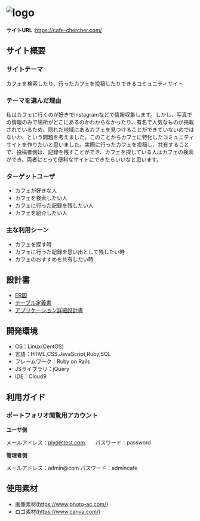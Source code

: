 # ![logo](https://user-images.githubusercontent.com/109025282/197979880-b7c6480b-0905-4416-8591-50927bd67a03.jpg)
**サイトURL** :https://cafe-chercher.com/
## サイト概要

### サイトテーマ
カフェを検索したり、行ったカフェを投稿したりできるコミュニティサイト

### テーマを選んだ理由
私はカフェに行くのが好きでInstagramなどで情報収集します。しかし、写真での情報のみで場所がどこにあるのかわからなかったり、有名で人気なものが掲載されているため、隠れた地域にあるカフェを見つけることができていないのではないか、という問題を考えました。このことからカフェに特化したコミュニティサイトを作りたいと思いました。実際に行ったカフェを投稿し、共有することで、投稿者側は、記録を残すことができ、カフェを探している人はカフェの検索ができ、両者にとって便利なサイトにできたらいいなと思います。

### ターゲットユーザ
* カフェが好きな人
* カフェを検索したい人
* カフェに行った記録を残したい人
* カフェを紹介したい人

### 主な利用シーン
* カフェを探す時
* カフェに行った記録を思い出として残したい時
* カフェのおすすめを共有したい時

## 設計書
* [ER図](https://drive.google.com/file/d/1U2vlaYbV8dtzulOycnGsGRrndW_whxO9/view?usp=sharing)
* [テーブル定義書](https://docs.google.com/spreadsheets/d/1R3xe3A543_Rpeak_VXyhdeI4lgGNi4HfnocK_EDj3CE/edit?usp=sharing)
* [アプリケーション詳細設計書](https://docs.google.com/spreadsheets/d/1IFdPa-UBBcJGjiCecskdx5WjhmO5lgkrAQzVsqEEBmg/edit?usp=sharing)

## 開発環境
- OS：Linux(CentOS)
- 言語：HTML,CSS,JavaScript,Ruby,SQL
- フレームワーク：Ruby on Rails
- JSライブラリ：jQuery
- IDE：Cloud9

## 利用ガイド
### ポートフォリオ閲覧用アカウント

**ユーザ側**

メールアドレス：piyo@test.com　　パスワード：password

**管理者側**

メールアドレス：admin@com パスワード：admincafe

## 使用素材
* 画像素材(https://www.photo-ac.com/)
* ロゴ素材(https://www.canva.com/)